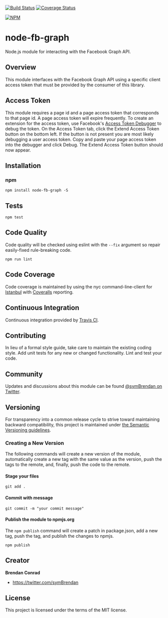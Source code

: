 [![Build Status](https://travis-ci.org/brencon/node-fb-graph.svg?branch=master)](https://travis-ci.org/brencon/node-fb-graph) [![Coverage Status](https://coveralls.io/repos/github/brencon/node-fb-graph/badge.svg?branch=master)](https://coveralls.io/github/brencon/node-fb-graph?branch=master)

[![NPM](https://nodei.co/npm/node-fb-graph.png)](https://nodei.co/npm/node-fb-graph/)

# node-fb-graph
Node.js module for interacting with the Facebook Graph API.

## Overview
This module interfaces with the Facebook Graph API using a specific client access token that must be provided by the consumer of this library.

## Access Token
This module requires a page id and a page access token that corresponds to that page id. A page access token will expire frequently. To create an extension for the access token, use Facebook's [Access Token Debugger](https://developers.facebook.com/tools/accesstoken) to debug the token. On the Access Token tab, click the Extend Access Token button on the bottom left. If the button is not present you are most likely debugging a user access token. Copy and paste your page access token into the debugger and click Debug. The Extend Access Token button should now appear.

## Installation

### npm
`npm install node-fb-graph -S`

## Tests
`npm test`

## Code Quality
Code quality will be checked using eslint with the `--fix` argument so repair easily-fixed rule-breaking code.

`npm run lint`

## Code Coverage
Code coverage is maintained by using the nyc command-line-client for [Istanbul](https://istanbul.js.org/) with [Coveralls](https://coveralls.io) reporting.

## Continuous Integration
Continuous integration provided by [Travis CI](https://travis-ci.org).

## Contributing
In lieu of a formal style guide, take care to maintain the existing coding style. Add unit tests for any new or changed functionality. Lint and test your code.

## Community
Updates and discussions about this module can be found [@symBrendan on Twitter](https://twitter.com/symBrendan).

## Versioning
For transparency into a common release cycle to strive toward maintaining backward compatibility, this project is maintained under [the Semantic Versioning guidelines](http://semver.org/).

### Creating a New Version
The following commands will create a new version of the module, automatically create a new tag with the same value as the version, push the tags to the remote, and, finally, push the code to the remote.

#### Stage your files
`git add .`

#### Commit with message
`git commit -m "your commit message"`

#### Publish the module to npmjs.org
The `npm publish` command will create a patch in package.json, add a new tag, push the tag, and publish the changes to npmjs.

`npm publish`

## Creator

**Brendan Conrad**

- <https://twitter.com/symBrendan>

## License
This project is licensed under the terms of the MIT license.
